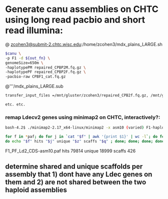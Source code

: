 # Generate canu assemblies on CHTC using long read pacbio and short read illumina:


@ zcohen3@submit-2.chtc.wisc.edu:/home/zcohen3/mdx_plains_LARGE.sh
```bash
$canu \
-p F1 -d ${out_fn} \
genomeSize=650m \
-haplotypePM repaired_CPBP2M.fq.gz \
-haplotypePF repaired_CPBP2F.fq.gz \
-pacbio-raw CPBF1_cat.fq.gz 
```

@'''/mdx_plains_LARGE.sub

```bash
transfer_input_files =/mnt/gluster/zcohen3/repaired_CPB2f.fq.gz, /mnt/gluster/zochen3/repaired_CPB2M.fq.gz, /mnt/gluster/zcohen3/CPBF1_cat.fq.gz, canu.tar.gz

etc. etc.
```

### remap Ldecv2 genes using minimap2 on CHTC, interactively?:
```bash
bash-4.2$ ./minimap2-2.17_x64-linux/minimap2 -x asm10 (varied) F1-haplotypePF.contigs_v2.fasta GCF_000500325.1_Ldec_2.0_cds_from_genomic.fna -o F1_PF_Ld2_CDS-asm10.pah

for f in *paf; do for j in `cat "$f" | awk '{print $1}' | wc -l`; do for z in `cat "$f" | awk '{print $1}' | sort -u | wc -l`; do for q in `cat "$f" | awk '{print $6}' | sort -u | wc -l`;
do echo "$f" hits "$j" unique "$z" scaffs "$q" ; done; done; done; done

```

F1_PF_Ld2_CDS-asm10.paf hits 79814 unique 18999 scaffs 426

## determine shared and unique scaffolds per assembly that 1) dont have any Ldec genes on them and 2) are not shared between the two haploid assemblies 


